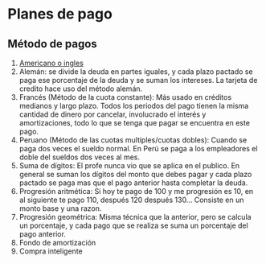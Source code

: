 # Planes de pago

## Método de pagos

1. [Americano o ingles](Finanzas%20-%20Método%20Americano.md)
2. Alemán: se divide la deuda en partes iguales, y cada plazo pactado se paga ese porcentaje de la deuda y se suman los intereses. La tarjeta de credito hace uso del método alemán.
3. Francés (Método de la cuota constante): Más usado en créditos medianos y largo plazo. Todos los periodos del pago tienen la misma cantidad de dinero por cancelar, involucrado el interés y amortizaciones, todo lo que se tenga que pagar se encuentra en este pago.
4. Peruano (Método de las cuotas multiples/cuotas dobles): Cuando se paga dos veces el sueldo normal. En Perú se paga a los empleadores el doble del sueldos dos veces al mes.
5. Suma de dígitos: El profe nunca vio que se aplica en el publico. En general se suman los dígitos del monto que debes pagar y cada plazo pactado se paga mas que el pago anterior hasta completar la deuda.
6. Progresión aritmética: Si hoy te pago de 100 y me progresión es 10, en al siguiente te pago 110, después 120 después 130... Consiste en un monto base y una razon.
7. Progresión geométrica: Misma técnica que la anterior, pero se calcula un porcentaje, y cada pago que se realiza se suma un porcentaje del pago anterior.
8. Fondo de amortización
9. Compra inteligente